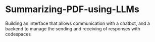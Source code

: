 # Summarizing-PDF-using-LLMs
Building an interface that allows communication with a chatbot, and a backend to manage the sending and receiving of responses with codespaces
